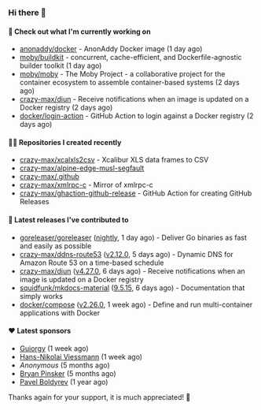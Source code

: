 ### Hi there 👋

#### 👷 Check out what I'm currently working on

- [anonaddy/docker](https://github.com/anonaddy/docker) - AnonAddy Docker image (1 day ago)
- [moby/buildkit](https://github.com/moby/buildkit) - concurrent, cache-efficient, and Dockerfile-agnostic builder toolkit (1 day ago)
- [moby/moby](https://github.com/moby/moby) - The Moby Project - a collaborative project for the container ecosystem to assemble container-based systems (2 days ago)
- [crazy-max/diun](https://github.com/crazy-max/diun) - Receive notifications when an image is updated on a Docker registry (2 days ago)
- [docker/login-action](https://github.com/docker/login-action) - GitHub Action to login against a Docker registry (2 days ago)

#### 👨‍💻 Repositories I created recently

- [crazy-max/xcalxls2csv](https://github.com/crazy-max/xcalxls2csv) - Xcalibur XLS data frames to CSV
- [crazy-max/alpine-edge-musl-segfault](https://github.com/crazy-max/alpine-edge-musl-segfault)
- [crazy-max/.github](https://github.com/crazy-max/.github)
- [crazy-max/xmlrpc-c](https://github.com/crazy-max/xmlrpc-c) - Mirror of xmlrpc-c
- [crazy-max/ghaction-github-release](https://github.com/crazy-max/ghaction-github-release) - GitHub Action for creating GitHub Releases

#### 🚀 Latest releases I've contributed to

- [goreleaser/goreleaser](https://github.com/goreleaser/goreleaser) ([nightly](https://github.com/goreleaser/goreleaser/releases/tag/nightly), 1 day ago) - Deliver Go binaries as fast and easily as possible
- [crazy-max/ddns-route53](https://github.com/crazy-max/ddns-route53) ([v2.12.0](https://github.com/crazy-max/ddns-route53/releases/tag/v2.12.0), 5 days ago) - Dynamic DNS for Amazon Route 53 on a time-based schedule
- [crazy-max/diun](https://github.com/crazy-max/diun) ([v4.27.0](https://github.com/crazy-max/diun/releases/tag/v4.27.0), 6 days ago) - Receive notifications when an image is updated on a Docker registry
- [squidfunk/mkdocs-material](https://github.com/squidfunk/mkdocs-material) ([9.5.15](https://github.com/squidfunk/mkdocs-material/releases/tag/9.5.15), 6 days ago) - Documentation that simply works
- [docker/compose](https://github.com/docker/compose) ([v2.26.0](https://github.com/docker/compose/releases/tag/v2.26.0), 1 week ago) - Define and run multi-container applications with Docker

#### ❤️ Latest sponsors
- [Guiorgy](https://github.com/Guiorgy) (1 week ago)
- [Hans-Nikolai Viessmann](https://github.com/hv15) (1 week ago)
- _Anonymous_ (5 months ago)
- [Bryan Pinsker](https://github.com/BryanPinsker) (5 months ago)
- [Pavel Boldyrev](https://github.com/bpg) (1 year ago)

Thanks again for your support, it is much appreciated! 🙏
